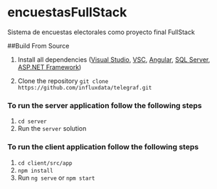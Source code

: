 # encuestasFullStack
Sistema de encuestas electorales como proyecto final FullStack


##Build From Source

1. Install all dependencies ([Visual Studio](https://visualstudio.microsoft.com/es/downloads/), [VSC](https://code.visualstudio.com/download), [Angular](https://angular.io/), [SQL Server](https://www.microsoft.com/es-ar/sql-server/sql-server-downloads), [ASP.NET Framework](https://dotnet.microsoft.com/en-us/apps/aspnet))

2. Clone the repository
```git clone https://github.com/influxdata/telegraf.git```

### To run the server application follow the following steps
1. ```cd server```
2. Run the `server` solution

### To run the client application follow the following steps
1. ```cd client/src/app```
2. ```npm install```
3. Run `ng serve` or `npm start`





